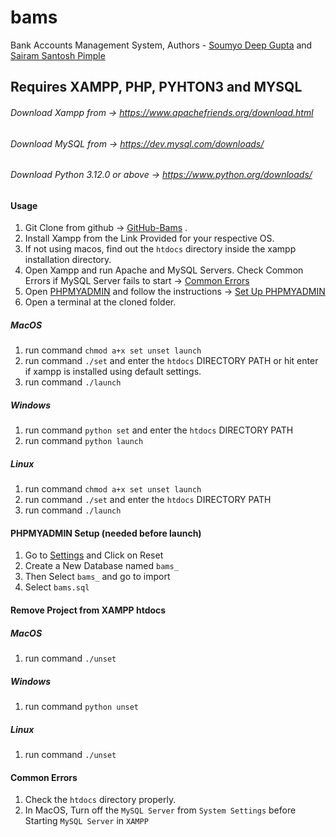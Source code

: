 # bams
Bank Accounts Management System, Authors - [Soumyo Deep Gupta](https://github.com/d33pster) and [Sairam Santosh Pimple](https://github.com/SairamPimple)

## Requires XAMPP, PHP, PYHTON3 and MYSQL

###### Download Xampp from -> https://www.apachefriends.org/download.html
###### Download MySQL from -> https://dev.mysql.com/downloads/
###### Download Python 3.12.0 or above -> https://www.python.org/downloads/

#### Usage
1. Git Clone from github -> [GitHub-Bams](https://github.com/d33pster/bams) .
2. Install Xampp from the Link Provided for your respective OS.
3. If not using macos, find out the ```htdocs``` directory inside the xampp installation directory.
4. Open Xampp and run Apache and MySQL Servers. Check Common Errors if MySQL Server fails to start -> [Common Errors](#common-errors)
5. Open [PHPMYADMIN](http://localhost/phpmyadmin) and follow the instructions -> [Set Up PHPMYADMIN](#phpmyadmin-setup-needed-before-launch)
6. Open a terminal at the cloned folder.
##### MacOS
1. run command ```chmod a+x set unset launch```
2. run command ```./set``` and enter the ```htdocs``` DIRECTORY PATH or hit enter if xampp is installed using default settings.
3. run command ```./launch```
##### Windows
1. run command ```python set``` and enter the ```htdocs``` DIRECTORY PATH
2. run command ```python launch```
##### Linux
1. run command ```chmod a+x set unset launch```
2. run command ```./set``` and enter the ```htdocs``` DIRECTORY PATH
3. run command ```./launch```

#### PHPMYADMIN Setup (needed before launch)
1. Go to [Settings](http://localhost/phpmyadmin/index.php?route=/preferences/manage) and Click on Reset
2. Create a New Database named ```bams_```
3. Then Select ```bams_``` and go to import
4. Select ```bams.sql```

#### Remove Project from XAMPP htdocs
##### MacOS
1. run command ```./unset```
##### Windows
1. run command ```python unset```
##### Linux
1. run command ```./unset```

#### Common Errors
1. Check the ```htdocs``` directory properly.
2. In MacOS, Turn off the ```MySQL Server``` from ```System Settings``` before Starting ```MySQL Server``` in ```XAMPP```